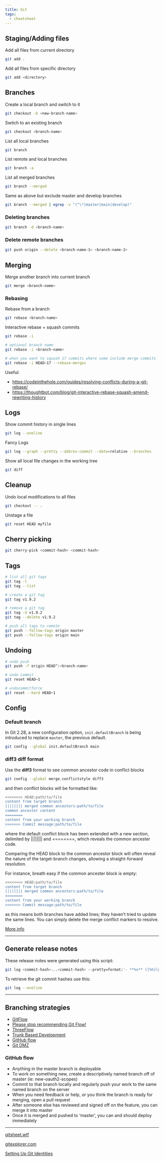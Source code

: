 ```yaml
---
title: Git
tags:
  - cheatsheet
---
```


## Staging/Adding files

Add all files from current directory

```sh
git add .
```

Add all files from specific directory

```sh
git add <directory>
```

## Branches

Create a local branch and switch to it

```sh
git checkout -b <new-branch-name>
```

Switch to an existing branch

```sh
git checkout <branch-name>
```

List all local branches

```sh
git branch
```

List remote and local branches

```sh
git branch -a
```

List all merged branches

```sh
git branch --merged
```

Same as above but exclude master and develop branches

```sh
git branch --merged | egrep -v "(^\*|master|main|develop)"
```

### Deleting branches

```sh
git branch -d <branch-name>
```

### Delete remote branches

```sh
git push origin --delete <branch-name-1> <branch-name-2>
```

## Merging

Merge another branch into current branch

```sh
git merge <branch-name>
```

### Rebasing

Rebase from a branch

```sh
git rebase <branch-name>
```

Interactive rebase + squash commits

```sh
git rebase -i

# optional branch name
git rebase -i <branch-name>

# when you want to squash 17 commits where some include merge commits
git rebase -i HEAD~17 --rebase-merges
```

Useful:

- https://codeinthehole.com/guides/resolving-conflicts-during-a-git-rebase/
- https://thoughtbot.com/blog/git-interactive-rebase-squash-amend-rewriting-history

## Logs

Show commit history in single lines

```sh
git log --oneline
```

Fancy Logs

```sh
git log --graph --pretty --abbrev-commit --date=relative --branches
```

Show all local file changes in the working tree

```sh
git diff
```

## Cleanup

Undo local modifications to all files

```sh
git checkout -- .
```

Unstage a file

```sh
git reset HEAD myfile
```

## Cherry picking

```sh
git cherry-pick <commit-hash> <commit-hash>
```

## Tags

```sh
# list all git tags
git tag -l
git tag --list

# create a git tag
git tag v1.9.2

# remove a git tag
git tag -d v1.9.2
git tag --delete v1.9.2

# push all tags to remote
git push --follow-tags origin master
git push --follow-tags origin main
```

## Undoing

```sh
# undo push
git push -f origin HEAD^:<branch-name>

# undo commit
git reset HEAD~1

# undocommitforce
git reset --hard HEAD~1
```

## Config

### Default branch

In Git 2.28, a new configuration option, `init.defaultBranch` is being introduced to replace `master`, the previous default.

```sh
git config --global init.defaultBranch main
```

### diff3 diff format

Use the **diff3** format to see common ancestor code in conflict blocks

```sh
git config --global merge.conflictstyle diff3
```

and then conflict blocks will be formatted like:

```sh
<<<<<<<< HEAD:path/to/file
content from target branch
|||||||| merged common ancestors:path/to/file
common ancestor content
========
content from your working branch
>>>>>>> Commit message:path/to/file
```

where the default conflict block has been extended with a new section, delimited by |||||||| and ========, which reveals the common ancester code.

Comparing the HEAD block to the common ancestor block will often reveal the nature of the target-branch changes, allowing a straight-forward resolution.

For instance, breath easy if the common ancester block is empty:

```sh
<<<<<<<< HEAD:path/to/file
content from target branch
|||||||| merged common ancestors:path/to/file
========
content from your working branch
>>>>>>> Commit message:path/to/file
```

as this means both branches have added lines; they haven’t tried to update the same lines. You can simply delete the merge conflict markers to resolve.

[More info](https://codeinthehole.com/guides/resolving-conflicts-during-a-git-rebase/)

---

## Generate release notes

These release notes were generated using this script:

```sh
git log <commit-hash>...<commit-hash> --pretty=format:'- **%s** ([%h](github.com/mrmartineau/notes.zander.wtf/commit/%H)) by %an' --reverse
```

To retrieve the git commit hashes use this:

```sh
git log --oneline
```

---

## Branching strategies

- [GitFlow](https://nvie.com/posts/a-successful-git-branching-model/)
- [Please stop recommending Git Flow!](https://georgestocker.com/2020/03/04/please-stop-recommending-git-flow/)
- [ThreeFlow](https://www.nomachetejuggling.com/2017/04/09/a-different-branching-strategy/)
- [Trunk Based Development](https://trunkbaseddevelopment.com/)
- [GitHub flow](http://scottchacon.com/2011/08/31/github-flow.html)
- [Git DMZ](https://gist.github.com/djspiewak/9f2f91085607a4859a66)

### GitHub flow

- Anything in the master branch is deployable
- To work on something new, create a descriptively named branch off of master (ie: new-oauth2-scopes)
- Commit to that branch locally and regularly push your work to the same named branch on the server
- When you need feedback or help, or you think the branch is ready for merging, open a pull request
- After someone else has reviewed and signed off on the feature, you can merge it into master
- Once it is merged and pushed to ‘master’, you can and should deploy immediately

---

[gitsheet.wtf](https://gitsheet.wtf/)

[gitexplorer.com](https://gitexplorer.com/)

[Setting Up Git Identities](https://www.micah.soy/posts/setting-up-git-identities/)
